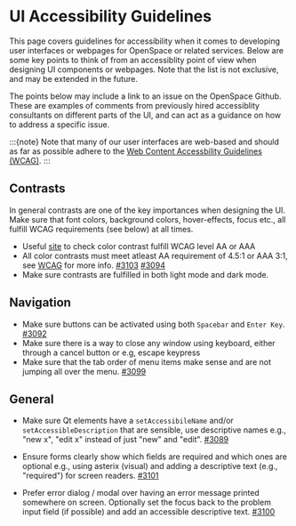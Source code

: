 # UI Accessibility Guidelines

This page covers guidelines for accessibility when it comes to developing user interfaces or webpages for OpenSpace or related services. Below are some key points to think of from an accessiblity point of view when designing UI components or webpages. Note that the list is not exclusive, and may be extended in the future.

The points below may include a link to an issue on the OpenSpace Github. These are examples of comments from previously hired accessiblity consultants on different parts of the UI, and can act as a guidance on how to address a specific issue.

:::{note}
Note that many of our user interfaces are web-based and should as far as possible adhere to the [Web Content Accessbility Guidelines (WCAG)](https://www.w3.org/TR/WCAG21/).
:::


## Contrasts
In general contrasts are one of the key importances when designing the UI. Make sure that font colors, background colors, hover-effects, focus etc., all fulfill WCAG requirements (see below) at all times.

- Useful [site](https://contrast-grid.eightshapes.com/) to check color contrast fulfill WCAG level AA or AAA
- All color contrasts must meet atleast AA requirement of 4.5:1 or AAA 3:1, see [WCAG](https://www.w3.org/TR/UNDERSTANDING-WCAG20/visual-audio-contrast-contrast.html) for more info. [#3103](https://github.com/OpenSpace/OpenSpace/issues/3103) [#3094](https://github.com/OpenSpace/OpenSpace/issues/3094)
- Make sure contrasts are fulfilled in both light mode and dark mode.

## Navigation
- Make sure buttons can be activated using both `Spacebar` and `Enter Key`. [#3092](https://github.com/OpenSpace/OpenSpace/issues/3092)
- Make sure there is a way to close any window using keyboard, either through a cancel button or e.g, escape keypress
- Make sure that the tab order of menu items make sense and are not jumping all over the menu. [#3099](https://github.com/OpenSpace/OpenSpace/issues/3099)

## General
- Make sure Qt elements have a `setAccessibileName` and/or `setAccessibleDescription` that are sensible, use descriptive names e.g., "new x", "edit x" instead of just "new" and "edit". [#3089](https://github.com/OpenSpace/OpenSpace/issues/3089)

- Ensure forms clearly show which fields are required and which ones are optional e.g., using asterix (visual) and adding a descriptive text (e.g., "required") for screen readers. [#3101](https://github.com/OpenSpace/OpenSpace/issues/3101)
- Prefer error dialog / modal over having an error message printed somewhere on screen. Optionally set the focus back to the problem input field (if possible) and add an accessible descriptive text. [#3100](https://github.com/OpenSpace/OpenSpace/issues/3100)

